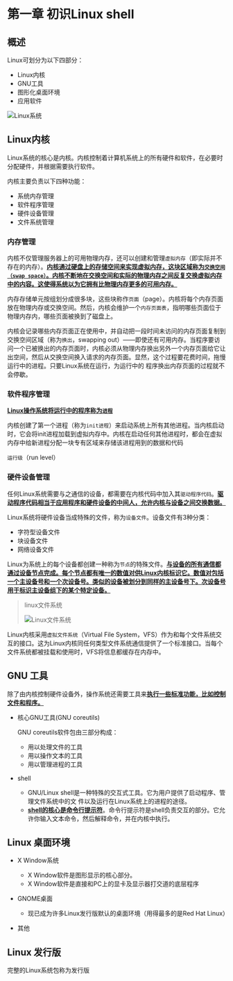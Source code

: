 # 第一章 初识Linux shell

## 概述

Linux可划分为以下四部分：

- Linux内核
-  GNU工具
-  图形化桌面环境
- 应用软件

![Linux系统](E:\document\repository\Linuxshellbackup\Linux系统.png)

## Linux内核

Linux系统的核心是内核。内核控制着计算机系统上的所有硬件和软件，在必要时分配硬件，并根据需要执行软件。

内核主要负责以下四种功能：

- 系统内存管理
- 软件程序管理
- 硬件设备管理
- 文件系统管理

### 内存管理

内核不仅管理服务器上的可用物理内存，还可以创建和管理`虚拟内存`（即实际并不存在的内存）。<u>**内核通过硬盘上的存储空间来实现虚拟内存，这块区域称为`交换空间（swap space）`**</u><u>**。内核不断地在交换空间和实际的物理内存之间反复交换虚拟内存中的内容。这使得系统以为它拥有比物理内存更多的可用内存。**</u>

内存存储单元按组划分成很多块，这些块称作`页面`（page）。内核将每个内存页面放在物理内存或交换空间。然后，内核会维护一个`内存页面表`，指明哪些页面位于物理内存内，哪些页面被换到了磁盘上。

内核会记录哪些内存页面正在使用中，并自动把一段时间未访问的内存页面复制到交换空间区域（称为`换出`，swapping out）——即使还有可用内存。当程序要访问一个已被换出的内存页面时，内核必须从物理内存换出另外一个内存页面给它让出空间，然后从交换空间换入请求的内存页面。显然，这个过程要花费时间，拖慢运行中的进程。只要Linux系统在运行，为运行中的
程序换出内存页面的过程就不会停歇。

### 软件程序管理

<u>**Linux操作系统将运行中的程序称为`进程`**</u>

内核创建了第一个进程（称为`init进程`）来启动系统上所有其他进程。当内核启动时，它会将init进程加载到虚拟内存中。内核在启动任何其他进程时，都会在虚拟内存中给新进程分配一块专有区域来存储该进程用到的数据和代码

`运行级`（run level）

### 硬件设备管理

任何Linux系统需要与之通信的设备，都需要在内核代码中加入其`驱动程序代码`。<u>**驱动程序代码相当于应用程序和硬件设备的中间人，允许内核与设备之间交换数据。**</u>

Linux系统将硬件设备当成特殊的文件，称为`设备文件`。设备文件有3种分类：

- 字符型设备文件
- 块设备文件
- 网络设备文件

Linux为系统上的每个设备都创建一种称为`节点`的特殊文件。<u>**与设备的所有通信都通过设备节点完成。每个节点都有唯一的数值对供Linux内核标识它。数值对包括一个主设备号和一个次设备号。类似的设备被划分到同样的主设备号下。次设备号用于标识主设备组下的某个特定设备。**</u>

> linux文件系统
>
> ![Linux文件系统](E:\document\repository\Linuxshellbackup\Linux文件系统.png)

Linux内核采用`虚拟文件系统`（Virtual File System，VFS）作为和每个文件系统交互的接口。这为Linux内核同任何类型文件系统通信提供了一个标准接口。当每个文件系统都被挂载和使用时，VFS将信息都缓存在内存中。

## GNU 工具

除了由内核控制硬件设备外，操作系统还需要工具来<u>**执行一些标准功能，比如控制文件和程序。**</u>

- 核心GNU工具(GNU coreutils)

  GNU coreutils软件包由三部分构成：

  - 用以处理文件的工具
  - 用以操作文本的工具
  - 用以管理进程的工具

- shell
  - GNU/Linux shell是一种特殊的交互式工具。它为用户提供了启动程序、管理文件系统中的文
    件以及运行在Linux系统上的进程的途径。
  - <u>**shell的核心是命令行提示符**</u>。命令行提示符是shell负责交互的部分。它允许你输入文本命令，然后解释命令，并在内核中执行。

## Linux 桌面环境

- X Window系统
  - X Window软件是图形显示的核心部分。
  - X Window软件是直接和PC上的显卡及显示器打交道的底层程序

- GNOME桌面
  - 现已成为许多Linux发行版默认的桌面环境（用得最多的是Red Hat Linux）

- 其他

## Linux 发行版

完整的Linux系统包称为发行版